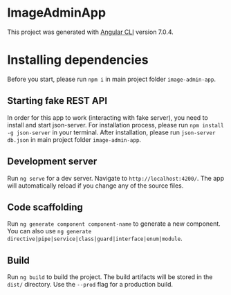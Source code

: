 # ImageAdminApp

This project was generated with [Angular CLI](https://github.com/angular/angular-cli) version 7.0.4.

# Installing dependencies 

Before you start, please run `npm i` in main project folder `image-admin-app`.

## Starting fake REST API

In order for this app to work (interacting with fake server), you need to install and start json-server.
For installation process, please run `npm install -g json-server` in your terminal.
After installation, please run `json-server db.json` in main project folder `image-admin-app`.

## Development server

Run `ng serve` for a dev server. Navigate to `http://localhost:4200/`. The app will automatically reload if you change any of the source files.

## Code scaffolding

Run `ng generate component component-name` to generate a new component. You can also use `ng generate directive|pipe|service|class|guard|interface|enum|module`.

## Build

Run `ng build` to build the project. The build artifacts will be stored in the `dist/` directory. Use the `--prod` flag for a production build.

